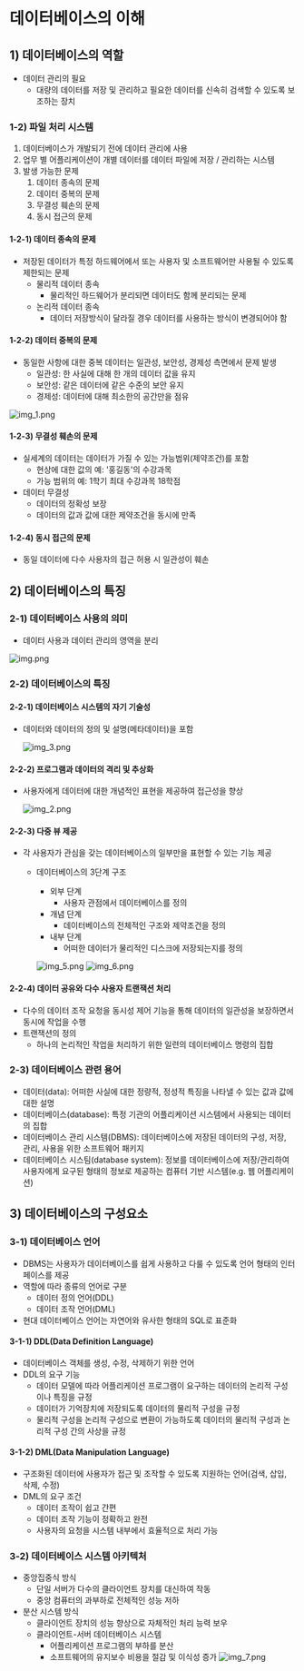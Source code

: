 # 데이터베이스의 이해

## 1) 데이터베이스의 역할

- 데이터 관리의 필요
  - 대량의 데이터를 저장 및 관리하고 필요한 데이터를 신속히 검색할 수 있도록 보조하는 장치


### 1-2) 파일 처리 시스템

1. 데이터베이스가 개발되기 전에 데이터 관리에 사용
2. 업무 별 어플리케이션이 개별 데이터를 데이터 파일에 저장 / 관리하는 시스템
3. 발생 가능한 문제 
   1. 데이터 종속의 문제
   2. 데이터 중복의 문제
   3. 무결성 훼손의 문제
   4. 동시 접근의 문제

#### 1-2-1) 데이터 종속의 문제

- 저장된 데이터가 특정 하드웨어에서 또는 사용자 및 소프트웨어만 사용될 수 있도록 제한되는 문제
    - 물리적 데이터 종속
      - 물리적인 하드웨어가 분리되면 데이터도 함께 분리되는 문제
    - 논리적 데이터 종속
      - 데이터 저장방식이 달라질 경우 데이터를 사용하는 방식이 변경되어야 함

#### 1-2-2) 데이터 중복의 문제

- 동일한 사항에 대한 중복 데이터는 일관성, 보안성, 경제성 측면에서 문제 발생
  - 일관성: 한 사실에 대해 한 개의 데이터 값을 유지
  - 보안성: 같은 데이터에 같은 수준의 보안 유지
  - 경제성: 데이터에 대해 최소한의 공간만을 점유

![img_1.png](01_image/img_1.png)

#### 1-2-3) 무결성 훼손의 문제

- 실세계의 데이터는 데이터가 가질 수 있는 가능범위(제약조건)를 포함
  - 현상에 대한 값의 예: '홍길동'의 수강과목
  - 가능 범위의 예: 1학기 최대 수강과목 18학점
- 데이터 무결성
  - 데이터의 정확성 보장
  - 데이터의 값과 값에 대한 제약조건을 동시에 만족

#### 1-2-4) 동시 접근의 문제

- 동일 데이터에 다수 사용자의 접근 허용 시 일관성이 훼손

## 2) 데이터베이스의 특징

### 2-1) 데이터베이스 사용의 의미

- 데이터 사용과 데이터 관리의 영역을 분리

![img.png](01_image/img.png)

### 2-2) 데이터베이스의 특징

#### 2-2-1) 데이터베이스 시스템의 자기 기술성

- 데이터와 데이터의 정의 및 설명(메타데이터)을 포함

  ![img_3.png](01_image/img_3.png)

#### 2-2-2) 프로그램과 데이터의 격리 및 추상화

- 사용자에게 데이터에 대한 개념적인 표현을 제공하여 접근성을 향상

  ![img_2.png](01_image/img_2.png)

#### 2-2-3) 다중 뷰 제공

- 각 사용자가 관심을 갖는 데이터베이스의 일부만을 표현할 수 있는 기능 제공
  - 데이터베이스의 3단계 구조
    - 외부 단계
        - 사용자 관점에서 데이터베이스를 정의
    - 개념 단계
        - 데이터베이스의 전체적인 구조와 제약조건을 정의
    - 내부 단계
        - 어떠한 데이터가 물리적인 디스크에 저장되는지를 정의
  
    ![img_5.png](01_image/img_5.png)
    ![img_6.png](01_image/img_6.png)

#### 2-2-4) 데이터 공유와 다수 사용자 트랜잭션 처리

- 다수의 데이터 조작 요청을 동시성 제어 기능을 통해 데이터의 일관성을 보장하면서 동시에 작업을 수행
- 트랜잭션의 정의
  - 하나의 논리적인 작업을 처리하기 위한 일련의 데이터베이스 명령의 집합

### 2-3) 데이터베이스 관련 용어

- 데이터(data): 어떠한 사실에 대한 정량적, 정성적 특징을 나타낼 수 있는 값과 값에 대한 설명
- 데이터베이스(database): 특정 기관의 어플리케이션 시스템에서 사용되는 데이터의 집합
- 데이터베이스 관리 시스템(DBMS): 데이터베이스에 저장된 데이터의 구성, 저장, 관리, 사용을 위한 소프트웨어 패키지
- 데이터베이스 시스팀(database system): 정보를 데이터베이스에 저장/관리하여 사용자에게 요구된 형태의 정보로 제공하는 컴퓨터 기반 시스템(e.g. 웹 어플리케이션)

## 3) 데이터베이스의 구성요소

### 3-1) 데이터베이스 언어

- DBMS는 사용자가 데이터베이스를 쉽게 사용하고 다룰 수 있도록 언어 형태의 인터페이스를 제공
- 역할에 따라 종류의 언어로 구분
  - 데이터 정의 언어(DDL)
  - 데이터 조작 언어(DML)
- 현대 데이터베이스 언어는 자연어와 유사한 형태의 SQL로 표준화

#### 3-1-1) DDL(Data Definition Language)

- 데이터베이스 객체를 생성, 수정, 삭제하기 위한 언어
- DDL의 요구 기능
  - 데이터 모델에 따라 어플리케이션 프로그램이 요구하는 데이터의 논리적 구성이나 특징을 규정
  - 데이터가 기억장치에 저장되도록 데이터의 물리적 구성을 규정
  - 물리적 구성을 논리적 구성으로 변환이 가능하도록 데이터의 물리적 구성과 논리적 구성 간의 사상을 규정

#### 3-1-2) DML(Data Manipulation Language)

- 구조화된 데이터에 사용자가 접근 및 조작할 수 있도록 지원하는 언어(검색, 삽입, 삭제, 수정)
- DML의 요구 조건
  - 데이터 조작이 쉽고 간편
  - 데이터 조작 기능이 정확하고 완전
  - 사용자의 요청을 시스템 내부에서 효율적으로 처리 가능

### 3-2) 데이터베이스 시스템 아키텍처

- 중앙집중식 방식
  - 단일 서버가 다수의 클라이언트 장치를 대신하여 작동
  - 중앙 컴퓨터의 과부하로 전체적인 성능 저하
- 분산 시스템 방식
  - 클라이언트 장치의 성능 향상으로 자체적인 처리 능력 보우
  - 클라이언트-서버 데이터베이스 시스템
    - 어플리케이션 프로그램의 부하를 분산
    - 소프트웨어의 유지보수 비용을 절감 및 이식성 증가
  ![img_7.png](01_image/img_7.png)